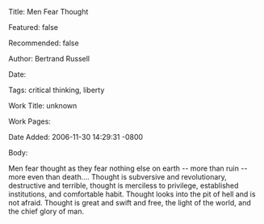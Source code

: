 Title: Men Fear Thought

Featured: false

Recommended: false

Author: Bertrand Russell

Date: 

Tags: critical thinking, liberty

Work Title: unknown

Work Pages:  

Date Added: 2006-11-30 14:29:31 -0800

Body:

Men fear thought as they fear nothing else on earth -- more than ruin -- more even than death.... Thought is subversive and revolutionary, destructive and terrible, thought is merciless to privilege, established institutions, and comfortable habit. Thought looks into the pit of hell and is not afraid. Thought is great and swift and free, the light of the world, and the chief glory of man.


